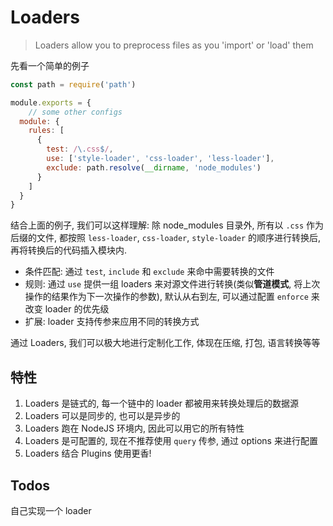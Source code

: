 # Loaders

> Loaders allow you to preprocess files as you 'import' or 'load' them

先看一个简单的例子

```javascript
const path = require('path')

module.exports = {
	// some other configs
  module: {
    rules: [
      {
        test: /\.css$/,
        use: ['style-loader', 'css-loader', 'less-loader'],
        exclude: path.resolve(__dirname, 'node_modules')
      }
    ]
  }
}
```

结合上面的例子, 我们可以这样理解: 除 node_modules 目录外, 所有以 `.css` 作为后缀的文件, 都按照 `less-loader`, `css-loader`, `style-loader` 的顺序进行转换后, 再将转换后的代码插入模块内.

-  条件匹配: 通过 `test`, `include` 和 `exclude` 来命中需要转换的文件
- 规则: 通过 `use` 提供一组 loaders 来对源文件进行转换(类似**管道模式**, 将上次操作的结果作为下一次操作的参数), 默认从右到左, 可以通过配置 `enforce` 来改变 loader 的优先级
- 扩展: loader 支持传参来应用不同的转换方式

通过 Loaders, 我们可以极大地进行定制化工作, 体现在压缩, 打包, 语言转换等等



## 特性

1. Loaders 是链式的, 每一个链中的 loader 都被用来转换处理后的数据源
2. Loaders 可以是同步的, 也可以是异步的
3. Loaders 跑在 NodeJS 环境内, 因此可以用它的所有特性
4. Loaders 是可配置的, 现在不推荐使用 `query` 传参, 通过 options 来进行配置
5. Loaders 结合 Plugins 使用更香!



## Todos

自己实现一个 loader